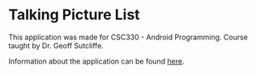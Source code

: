 # Talking Picture List

This application was made for CSC330 - Android Programming. Course taught by Dr. Geoff Sutcliffe.

Information about the application can be found [here](https://www.cs.miami.edu/home/geoff/Courses/CSC330-20S/Assessment/TalkingPictureList.html).
